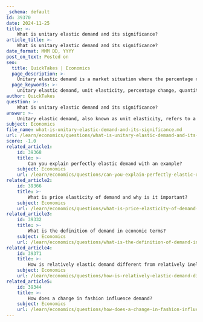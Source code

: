 ```yaml
---
_schema: default
id: 39370
date: 2024-11-25
title: >-
    What is unitary elastic demand and its significance?
article_title: >-
    What is unitary elastic demand and its significance?
date_format: MMM DD, YYYY
post_on_text: Posted on
seo:
  title: QuickTakes | Economics
  page_description: >-
    Unitary elastic demand is a market situation where the percentage change in quantity demanded is equal and opposite to the percentage change in price, resulting in a price elasticity of 1. This condition is significant for understanding its impact on total revenue and consumer behavior.
  page_keywords: >-
    unitary elastic demand, unit elasticity, percentage change, quantity demanded, price elasticity, total revenue, consumer behavior, pricing strategies, economic policies
author: QuickTakes
question: >-
    What is unitary elastic demand and its significance?
answer: >-
    Unitary elastic demand, also known as unit elasticity, refers to a market condition where the percentage change in the quantity demanded of a good or service is exactly equal to the percentage change in its price, but in the opposite direction. This means that if the price of a product increases by a certain percentage, the quantity demanded will decrease by the same percentage, and vice versa. In mathematical terms, the price elasticity of demand in this scenario is equal to 1.\n\nFor example, if the price of a product rises by 10%, the quantity demanded will fall by 10%. This relationship can be expressed as:\n\n$$\nE_d = \frac{\% \text{ change in quantity demanded}}{\% \text{ change in price}} = 1\n$$\n\nThe significance of unitary elastic demand lies in its implications for total revenue. When demand is unitary elastic, changes in price do not affect total revenue. This is because the increase in price is exactly offset by the decrease in quantity demanded, keeping total revenue constant. For instance, if a company raises the price of its product, the loss in sales volume will balance out the gain from the higher price, resulting in unchanged total revenue.\n\nUnderstanding unitary elastic demand is crucial for businesses and policymakers as it helps illustrate consumer behavior in response to price changes. It indicates a balanced responsiveness of consumers to price fluctuations, which can inform pricing strategies and economic policies.
subject: Economics
file_name: what-is-unitary-elastic-demand-and-its-significance.md
url: /learn/economics/questions/what-is-unitary-elastic-demand-and-its-significance
score: -1.0
related_article1:
    id: 39368
    title: >-
        Can you explain perfectly elastic demand with an example?
    subject: Economics
    url: /learn/economics/questions/can-you-explain-perfectly-elastic-demand-with-an-example
related_article2:
    id: 39366
    title: >-
        What is price elasticity of demand and why is it important?
    subject: Economics
    url: /learn/economics/questions/what-is-price-elasticity-of-demand-and-why-is-it-important
related_article3:
    id: 39332
    title: >-
        What is the definition of demand in economic terms?
    subject: Economics
    url: /learn/economics/questions/what-is-the-definition-of-demand-in-economic-terms
related_article4:
    id: 39371
    title: >-
        How is relatively elastic demand different from relatively inelastic demand?
    subject: Economics
    url: /learn/economics/questions/how-is-relatively-elastic-demand-different-from-relatively-inelastic-demand
related_article5:
    id: 39344
    title: >-
        How does a change in fashion influence demand?
    subject: Economics
    url: /learn/economics/questions/how-does-a-change-in-fashion-influence-demand
---
```


&nbsp;